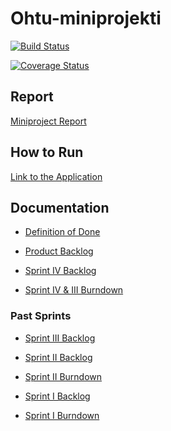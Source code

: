 # Ohtu-miniprojekti

[![Build Status](https://travis-ci.org/eturivi/ohtu-miniprojekti.svg?branch=master)](https://travis-ci.org/eturivi/ohtu-miniprojekti)

[![Coverage Status](https://coveralls.io/repos/github/eturivi/ohtu-miniprojekti/badge.svg?branch=master)](https://coveralls.io/github/eturivi/ohtu-miniprojekti)

## Report
[Miniproject Report](https://docs.google.com/document/d/1dfIM68XQfsG7wVOPVbXI4MK8F2CrZwmibyBal4WUWaA/)

## How to Run
[Link to the Application](https://eturivi.herokuapp.com)

## Documentation
- [Definition of Done](https://github.com/eturivi/ohtu-miniprojekti/blob/master/documentation/DoD.md)

- [Product Backlog](https://trello.com/b/8Wocccve)

- [Sprint IV Backlog](https://trello.com/b/mfBnC2IC)

- [Sprint IV & III Burndown](https://docs.google.com/spreadsheets/d/10TIlJbe4Rb3yK2RdKURmlTuV4c97G1W0UZRpWwRa58w/edit?usp=sharing)


### Past Sprints
- [Sprint III Backlog](https://trello.com/b/tfTBgMb8)

- [Sprint II Backlog](https://trello.com/b/MGD2YK9W)

- [Sprint II Burndown](https://github.com/eturivi/ohtu-miniprojekti/blob/master/documentation/sprint2/burndown-week2.png)

- [Sprint I Backlog](https://github.com/eturivi/ohtu-miniprojekti/projects/1)

- [Sprint I Burndown](https://github.com/eturivi/ohtu-miniprojekti/blob/master/documentation/sprint1/burndown-week1.png)
